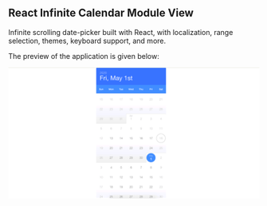 ## React Infinite Calendar Module View

Infinite scrolling date-picker built with React, with localization, range selection, themes, keyboard support, and more.

The preview of the application is given below:

<img src="src/images/screenshot.png" />

